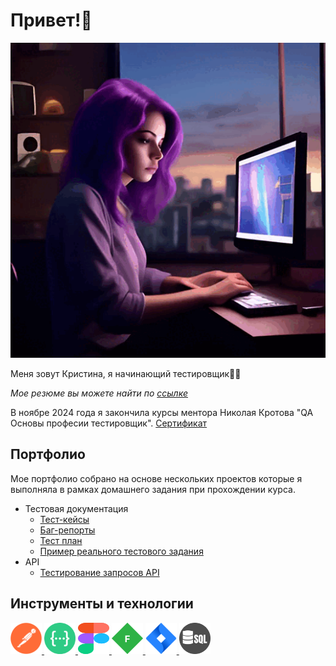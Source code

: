 # Привет!👋 

![GIF](https://github.com/KristinaIlina/QA/blob/main/icons/e22b55e3b19b11ef84f8e64959f934a7.gif)

Меня зовут Кристина, я начинающий тестировщик👩‍💻

_Мое резюме вы можете найти по [ссылке](https://hh.ru/applicant/resumes/view?resume=e1a25e96ff0c7457710039ed1f35364574424e&hhtmFrom=resume_builder_experience)_

В ноябре 2024 года я закончила курсы ментора Николая Кротова "QA Основы професии тестировщик". [Сертификат](https://drive.google.com/file/d/1FvmzueqRsNR7Adzp8jHy4gjBm_76RGX5/view?usp=sharing)

## Портфолио 
Мое портфолио собрано на основе нескольких проектов которые я выполняла в рамках домашнего задания при прохождении курса.
- Тестовая документация
  -  [Тест-кейсы](https://docs.google.com/spreadsheets/d/1MWEPxkbE7OKTQPDzTJLxf6miZepUR7sa/edit?usp=sharing&ouid=112920237054793487303&rtpof=true&sd=true)
  -  [Баг-репорты](https://qa-learning-kristina.atlassian.net/jira/software/projects/KAN/boards/1)
  -  [Тест план](https://docs.google.com/document/d/1BB9nD_8Y4ofSJraxViuY3ZirYXNTIVRWbXI4k6xdaMo/edit?usp=sharing)
  -   [Пример реального тестового задания](https://docs.google.com/spreadsheets/d/13d0TQKkRAbtvjltyE7mrrztiXXllIjQJ/edit?usp=sharing&ouid=112920237054793487303&rtpof=true&sd=true)
- API 
  -  [Тестирование запросов API](https://docs.google.com/spreadsheets/d/1_kIlpXzw-VzLYiiAj0ESX7XJAzU9IC2IkBq6Cu-LGs4/edit?usp=sharing)
    
## Инструменты и технологии

<a href="https://www.postman.com/">
<img src="https://github.com/KristinaIlina/QA/blob/main/icons/Postman.png" alt="Postman" width="50" height="50" />
</a>
<a href="https://social.qakrotov.com/swagger/">
<img src="https://github.com/qajenna/qajenna/blob/main/icons/swagger.png" alt="Swagger" width="50" height="50" />
</a>
<a href="https://figma.com">
<img src="https://github.com/qajenna/qajenna/blob/main/icons/Figma.svg" alt="Figma" width="50" height="50" /> 
</a>
<a href="https://www.telerik.com/fiddler">
<img src="https://github.com/qajenna/qajenna/blob/main/icons/Fiddler.png" alt="Fiddler" width="50" height="50" /> 
</a>
<a href="https://www.atlassian.com/ru/software/jira">
<img src="https://github.com/qajenna/qajenna/blob/main/icons/Jira.png" alt="Jira" width="50" height="50" />
</a>
<img src="https://github.com/KristinaIlina/QA/blob/main/icons/sql.png" alt="SQL" width="50" height="50" />
